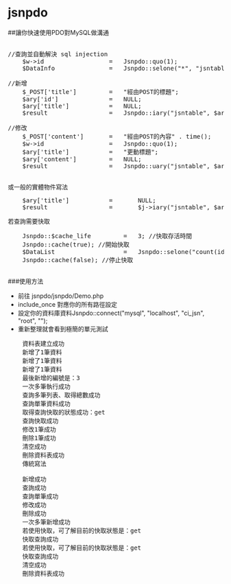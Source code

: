 jsnpdo
======

##讓你快速使用PDO對MySQL做溝通

<pre>

//查詢並自動解決 sql injection
    $w->id 					=	Jsnpdo::quo(1);
    $DataInfo 				=	Jsnpdo::selone("*", "jsntable", "where id = $w->id");

//新增
    $_POST['title'] 	    =	"經由POST的標題";
    $ary['id']				=	NULL;
    $ary['title']			=	NULL;
    $result 			  	=	Jsnpdo::iary("jsntable", $ary, "POST");

//修改
    $_POST['content'] 		=	"經由POST的內容" . time();
    $w->id 					=	Jsnpdo::quo(1);
    $ary['title'] 			=	"更動標題";
    $ary['content']			=	NULL;
    $result 				=	Jsnpdo::uary("jsntable", $ary, "where id = $w->id", "POST");
	
</pre>

或一般的實體物件寫法
<pre>
    $ary['title']			=		NULL;
    $result 				=		$j->iary("jsntable", $ary, "POST");
</pre>

若查詢需要快取
<pre>
	Jsnpdo::$cache_life 		=	3; //快取存活時間
	Jsnpdo::cache(true); //開始快取
	$DataList 					=	Jsnpdo::selone("count(id) as `num_1`", "jsntable", "");
	Jsnpdo::cache(false); //停止快取

</pre>

###使用方法

- 前往 jsnpdo/jsnpdo/Demo.php 
- include_once 對應你的所有路徑設定
- 設定你的資料庫資料Jsnpdo::connect("mysql", "localhost", "ci_jsn", "root", "");
- 重新整理就會看到極簡的單元測試

<pre>
    資料表建立成功
    新增了1筆資料
    新增了1筆資料
    新增了1筆資料
    最後新增的編號是：3
    一次多筆執行成功
    查詢多筆列表、取得總數成功 
    查詢單筆資料成功 
    取得查詢快取的狀態成功：get
    查詢快取成功 
    修改1筆成功 
    刪除1筆成功 
    清空成功 
    刪除資料表成功
    傳統寫法
    
    新增成功 
    查詢成功
    查詢單筆成功
    修改成功 
    刪除成功 
    一次多筆新增成功
    若使用快取，可了解目前的快取狀態是：get
    快取查詢成功
    若使用快取，可了解目前的快取狀態是：get
    快取查詢成功
    清空成功
    刪除資料表成功
</pre>
